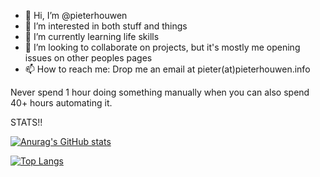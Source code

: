 - 👋 Hi, I’m @pieterhouwen
- 👀 I’m interested in both stuff and things
- 🌱 I’m currently learning life skills
- 💞️ I’m looking to collaborate on projects, but it's mostly me opening issues on other peoples pages
- 📫 How to reach me: Drop me an email at pieter(at)pieterhouwen.info

Never spend 1 hour doing something manually when you can also spend 40+ hours automating it.

<!---
pieterhouwen/pieterhouwen is a ✨ special ✨ repository because its `README.md` (this file) appears on your GitHub profile.
You can click the Preview link to take a look at your changes.
--->


STATS!!

[![Anurag's GitHub stats](https://github-readme-stats.vercel.app/api?username=pieterhouwen&hide=prs)](https://github.com/anuraghazra/github-readme-stats)


[![Top Langs](https://github-readme-stats.vercel.app/api/top-langs/?username=pieterhouwen&layout=compact)](https://github.com/anuraghazra/github-readme-stats)
